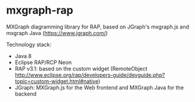 # mxgraph-rap
MXGraph diagramming library for RAP, based on JGraph's mxgraph.js and mxgraph Java (https://www.jgraph.com/)

Technology stack:
* Java 8
* Eclipse RAP/RCP Neon
* RAP v3.1: based on the custom widget (RemoteObject http://www.eclipse.org/rap/developers-guide/devguide.php?topic=custom-widget.html#native)
* JGraph: MXGraph.js for the Web frontend and MXGraph Java for the backend
